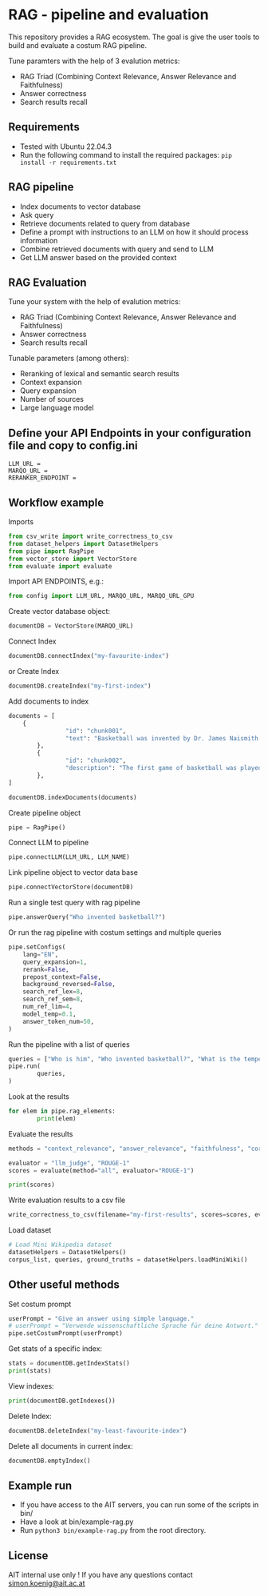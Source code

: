 # RAG - pipeline and evaluation

This repository provides a RAG ecosystem.  The goal is give the user tools to build and evaluate a costum RAG pipeline.

Tune paramters with the help of 3 evalution metrics: 
- RAG Triad (Combining Context Relevance, Answer Relevance and Faithfulness) 
- Answer correctness
- Search results recall


## Requirements
- Tested with 
Ubuntu 22.04.3
- Run the following command to install the required packages:
`pip install -r requirements.txt`

## RAG pipeline

- Index documents to vector database
- Ask query
- Retrieve documents related to query from database
- Define a prompt with instructions to an LLM on how it should process information
- Combine retrieved documents with query and send to LLM 
- Get LLM answer based on the provided context


## RAG Evaluation

Tune your system with the help of evalution metrics: 
- RAG Triad (Combining Context Relevance, Answer Relevance and Faithfulness) 
- Answer correctness
- Search results recall

Tunable parameters (among others):
- Reranking of lexical and semantic search results
- Context expansion
- Query expansion
- Number of sources
- Large language model


## Define your API Endpoints in your configuration file and copy to config.ini
```console
LLM_URL = 
MARQO_URL = 
RERANKER_ENDPOINT = 
```


## Workflow example

Imports

```python
from csv_write import write_correctness_to_csv
from dataset_helpers import DatasetHelpers
from pipe import RagPipe
from vector_store import VectorStore
from evaluate import evaluate
```

Import API ENDPOINTS, e.g.:

```python
from config import LLM_URL, MARQO_URL, MARQO_URL_GPU
```

Create vector database object:

```python
documentDB = VectorStore(MARQO_URL)
```


Connect Index
```python
documentDB.connectIndex("my-favourite-index")
```

or Create Index 
```python
documentDB.createIndex("my-first-index")
```

Add documents to index
```python
documents = [
    {
                "id": "chunk001",
                "text": "Basketball was invented by Dr. James Naismith in December 1891 in Springfield, Massachusetts."
        },
        {
                "id": "chunk002",
                "description": "The first game of basketball was played on December 21, 1891, and it ended with a score of 1-0."
        },
]

documentDB.indexDocuments(documents)
```

Create pipeline object
```python
pipe = RagPipe()
```

Connect LLM to pipeline
```python
pipe.connectLLM(LLM_URL, LLM_NAME)
```

Link pipeline object to vector data base
```python
pipe.connectVectorStore(documentDB)
```

Run a single test query with rag pipeline
```python
pipe.answerQuery("Who invented basketball?")
```

Or run the rag pipeline with costum settings and multiple queries 
```python
pipe.setConfigs(
    lang="EN",
    query_expansion=1,
    rerank=False,
    prepost_context=False,
    background_reversed=False,
    search_ref_lex=8,
    search_ref_sem=8,
    num_ref_lim=4,
    model_temp=0.1,
    answer_token_num=50,
)
```

Run the pipeline with a list of queries
```python
queries = ["Who is him", "Who invented basketball?", "What is the temperature of the sun?"]
pipe.run(
        queries,
)
```

Look at the results 
```python
for elem in pipe.rag_elements:
        print(elem)
```

Evaluate the results

```python
methods = "context_relevance", "answer_relevance", "faithfulness", "correctness", "all"

evaluator = "llm_judge", "ROUGE-1"
scores = evaluate(method="all", evaluator="ROUGE-1")

print(scores)
```

Write evaluation results to a csv file

```python
write_correctness_to_csv(filename="my-first-results", scores=scores, evaluator="ROUGE-1")
```



Load dataset


```python
# Load Mini Wikipedia dataset
datasetHelpers = DatasetHelpers()
corpus_list, queries, ground_truths = datasetHelpers.loadMiniWiki()
```


## Other useful methods

Set costum prompt
```python
userPrompt = "Give an answer using simple language."
# userPrompt = "Verwende wissenschaftliche Sprache für deine Antwort."
pipe.setCostumPrompt(userPrompt)
```


Get stats of a specific index:

```python
stats = documentDB.getIndexStats()
print(stats)
```

View indexes:

```python
print(documentDB.getIndexes())
```

Delete Index:

```python
documentDB.deleteIndex("my-least-favourite-index")
```

Delete all documents in current index:

```python
documentDB.emptyIndex()
```


## Example run
- If you have access to the AIT servers, you can run some of the scripts in bin/
- Have a look at bin/example-rag.py 
- Run `python3 bin/example-rag.py` from the root directory.


## License
AIT internal use only !
If you have any questions contact simon.koenig@ait.ac.at

